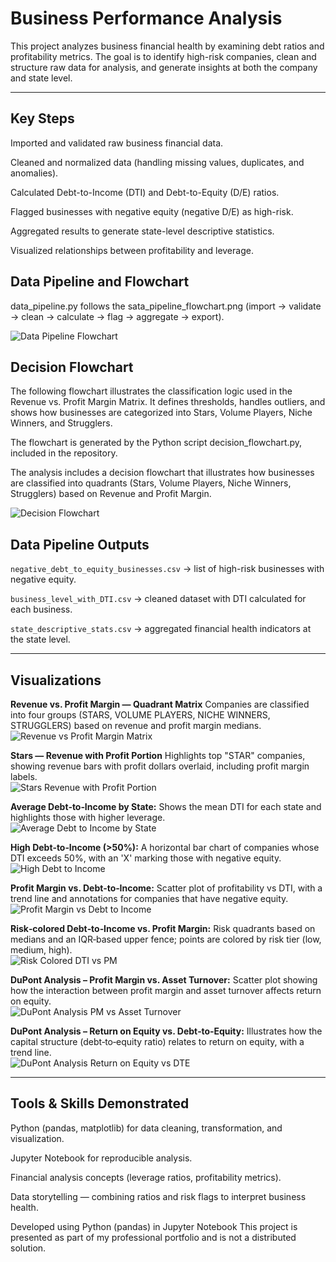 # Business Performance Analysis

This project analyzes business financial health by examining debt ratios and profitability metrics. The goal is to identify high-risk companies, clean and structure raw data for analysis, and generate insights at both the company and state level.

---

## Key Steps

Imported and validated raw business financial data.

Cleaned and normalized data (handling missing values, duplicates, and anomalies).

Calculated Debt-to-Income (DTI) and Debt-to-Equity (D/E) ratios.

Flagged businesses with negative equity (negative D/E) as high-risk.

Aggregated results to generate state-level descriptive statistics.

Visualized relationships between profitability and leverage.

## Data Pipeline and Flowchart

data_pipeline.py follows the sata_pipeline_flowchart.png
(import → validate → clean → calculate → flag → aggregate → export).

![Data Pipeline Flowchart](figures/data_pipeline_flowchart.png)

## Decision Flowchart

The following flowchart illustrates the classification logic used in the Revenue vs. Profit Margin Matrix. It defines thresholds, handles outliers, and shows how businesses are categorized into Stars, Volume Players, Niche Winners, and Strugglers.

The flowchart is generated by the Python script decision_flowchart.py, included in the repository.

The analysis includes a decision flowchart that illustrates how businesses are classified into quadrants (Stars, Volume Players, Niche Winners, Strugglers) based on Revenue and Profit Margin.

![Decision Flowchart](figures/decision_flowchart.png)

## Data Pipeline Outputs

`negative_debt_to_equity_businesses.csv` → list of high-risk businesses with negative equity.

`business_level_with_DTI.csv` → cleaned dataset with DTI calculated for each business.

`state_descriptive_stats.csv` → aggregated financial health indicators at the state level.

---

## Visualizations

**Revenue vs. Profit Margin — Quadrant Matrix**
Companies are classified into four groups (STARS, VOLUME PLAYERS, NICHE WINNERS, STRUGGLERS) based on revenue and profit margin medians.  
   ![Revenue vs Profit Margin Matrix](figures/revenue_vs_pm_matrix.png)
   
**Stars — Revenue with Profit Portion**
   Highlights top "STAR" companies, showing revenue bars with profit dollars overlaid, including profit margin labels.  
   ![Stars Revenue with Profit Portion](figures/star_businesses.png)

**Average Debt‑to‑Income by State:** Shows the mean DTI for each state and highlights those with higher leverage.  
  ![Average Debt to Income by State](figures/avg_dti_by_state.png)

**High Debt‑to‑Income (>50%):** A horizontal bar chart of companies whose DTI exceeds 50%, with an 'X' marking those with negative equity.  
  ![High Debt to Income](figures/high_dti.png)

**Profit Margin vs. Debt‑to‑Income:** Scatter plot of profitability vs DTI, with a trend line and annotations for companies that have negative equity.  
  ![Profit Margin vs Debt to Income](figures/pm_vs_dti.png)

**Risk‑colored Debt‑to‑Income vs. Profit Margin:** Risk quadrants based on medians and an IQR‑based upper fence; points are colored by risk tier (low, medium, high).  
  ![Risk Colored DTI vs PM](figures/risk_colored_dti_vs_pm.png)

**DuPont Analysis – Profit Margin vs. Asset Turnover:** Scatter plot showing how the interaction between profit margin and asset turnover affects return on equity.  
  ![DuPont Analysis PM vs Asset Turnover](figures/dupont_analysis_pm_vs_asset_turnover.png)

**DuPont Analysis – Return on Equity vs. Debt‑to‑Equity:** Illustrates how the capital structure (debt‑to‑equity ratio) relates to return on equity, with a trend line.  
  ![DuPont Analysis Return on Equity vs DTE](figures/dupont_analysis_return_on_equity_vs_dte.png)

---
   
## Tools & Skills Demonstrated 

Python (pandas, matplotlib) for data cleaning, transformation, and visualization.

Jupyter Notebook for reproducible analysis.

Financial analysis concepts (leverage ratios, profitability metrics).

Data storytelling — combining ratios and risk flags to interpret business health.

Developed using Python (pandas) in Jupyter Notebook This project is presented as part of my professional portfolio and is not a distributed solution.
